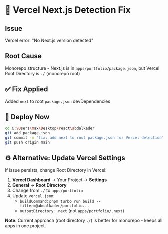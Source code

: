 # 🔧 Vercel Next.js Detection Fix

## Issue
Vercel error: "No Next.js version detected"

## Root Cause
Monorepo structure - Next.js is in `apps/portfolio/package.json`, but Vercel Root Directory is `./` (monorepo root)

## ✅ Fix Applied
Added `next` to root `package.json` devDependencies

## 🚀 Deploy Now

```bash
cd C:\Users\max\Desktop\react\abdalkader
git add package.json
git commit -m "fix: add next to root package.json for Vercel detection"
git push origin main
```

## ⚙️ Alternative: Update Vercel Settings

If issue persists, change Root Directory in Vercel:

1. **Vercel Dashboard** → Your Project → **Settings**
2. **General** → **Root Directory**
3. Change from `./` to `apps/portfolio`
4. Update `vercel.json`:
   - `buildCommand`: `pnpm turbo run build --filter=@abdalkader/portfolio...`
   - `outputDirectory`: `.next` (not `apps/portfolio/.next`)

**Note**: Current approach (root directory `./`) is better for monorepo - keeps all apps in one project.
